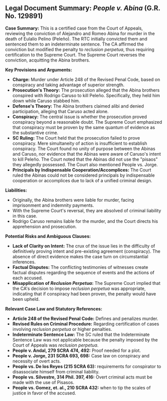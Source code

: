 ## Legal Document Summary: *People v. Abina* (G.R. No. 129891)

**Case Summary:** This is a certified case from the Court of Appeals, reviewing the conviction of Alejandro and Romeo Abina for murder in the death of Eulalio Pelino (Peleño). The RTC initially convicted them and sentenced them to an indeterminate sentence. The CA affirmed the conviction but modified the penalty to *reclusion perpetua*, thus requiring certification to the Supreme Court. The Supreme Court reverses the conviction, acquitting the Abina brothers.

**Key Provisions and Arguments:**

*   **Charge:** Murder under Article 248 of the Revised Penal Code, based on conspiracy and taking advantage of superior strength.
*   **Prosecution's Theory:** The prosecution alleged that the Abina brothers conspired with Rodrigo Caruso to kill Peleño. Specifically, they held him down while Caruso stabbed him.
*   **Defense's Theory:** The Abina brothers claimed alibi and denied participation, alleging that Caruso acted alone.
*   **Conspiracy:** The central issue is whether the prosecution proved conspiracy beyond a reasonable doubt. The Supreme Court emphasized that conspiracy must be proven by the same quantum of evidence as the substantive crime.
*   **SC Ruling:** The Court held that the prosecution failed to prove conspiracy. Mere simultaneity of action is insufficient to establish conspiracy. The Court found no unity of purpose between the Abinas and Caruso, nor evidence that the Abinas were aware of Caruso's intent to kill Peleño. The Court noted that the Abinas did not use the "pisaos" they allegedly possessed. The Court also mentioned People vs. Jorge.
*   **Principals by Indispensable Cooperation/Accomplices:** The Court ruled the Abinas could not be considered principals by indispensable cooperation or accomplices due to lack of a unified criminal design.

**Liabilities:**

*   Originally, the Abina brothers were liable for murder, facing imprisonment and indemnity payments.
*   With the Supreme Court's reversal, they are absolved of criminal liability in this case.
*   Rodrigo Caruso remains liable for the murder, and the Court directs his apprehension and prosecution.

**Potential Risks and Ambiguous Clauses:**

*   **Lack of Clarity on Intent:** The crux of the issue lies in the difficulty of definitively proving intent and pre-existing agreement (conspiracy). The absence of direct evidence makes the case turn on circumstantial inferences.
*   **Factual Disputes:** The conflicting testimonies of witnesses create factual disputes regarding the sequence of events and the actions of each accused.
*   **Misapplication of *Reclusion Perpetua*:** The Supreme Court implied that the CA's decision to impose *reclusion perpetua* was appropriate, indicating that if conspiracy had been proven, the penalty would have been upheld.

**Relevant Case Law and Statutory References:**

*   **Article 248 of the Revised Penal Code:** Defines and penalizes murder.
*   **Revised Rules on Criminal Procedure:** Regarding certification of cases involving *reclusion perpetua* or higher penalties.
*   **Indeterminate Sentence Law:** The SC ruled that the Indeterminate Sentence Law was not applicable because the penalty imposed by the Court of Appeals was *reclusion perpetua*.
*   **People v. Andal, 279 SCRA 474, 492:** Proof needed for a plot.
*   **People v. Jorge, 231 SCRA 693, 698:** Case law on conspiracy and necessity of overt acts.
*   **People vs. De los Reyes (215 SCRA 63):** requirements for conspirator to disassociate himself from criminal liability.
*   **People vs. Silvestre, 314 Phil. 397, 416:** Overt criminal acts must be made with the use of Pisasos.
*   **People vs. Gomez, et. al., 210 SCRA 432:** when to tip the scales of justice in favor of the accused.
